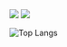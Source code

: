 <img src="https://img.shields.io/badge/Python-blue?style=flat-square&logo=Python&logoColor=9cf"/>
<img src="https://img.shields.io/badge/Flask-000000?style=square&logo=Flask&logoColor=white"/>

![Top Langs](https://github-readme-stats.vercel.app/api/top-langs/?username=eunhatbe&layout=compact&theme=gruvbox)
